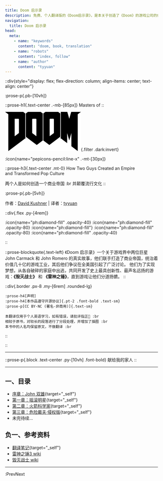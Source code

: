```yaml
---
title: Doom 启示录
description: 免费、个人翻译版的《Doom启示录》，是本关于创造了《Doom》的游戏公司的传记：讲述了两个年轻人如何开创商业帝国，并颠覆流行文化的故事。
navigation:
  title: Doom 启示录
head:
  meta:
    - name: "keywords"
      content: "doom, book, translation"
    - name: "robots"
      content: "index, follow"
    - name: "author"
      content: "tyyuan"
---
```


::div{style="display: flex; flex-direction: column; align-items: center; text-align: center"}

  :prose-p{.pb-[10vh]}

  ::prose-h1{.text-center .-mb-[85px]}
  Masters
  of
  ::

  ![Doom_logo.png](/Doom_logo.png){.filter .dark:invert}

  :icon{name="pepicons-pencil:line-x" .-mt-[30px]}

  ::prose-h3{.text-center .mt-0}
  How Two Guys Created an Empire<br/>
  and Transformed Pop Culture

  两个人是如何创造一个商业帝国 :br
  并颠覆流行文化
  ::

  :prose-p{.pb-[5vh]}

  作者：[David Kushner](http://www.davidkushner.com/) | 译者：[tyyuan](https://tyyuan110.com/)

  ::div{.flex .py-[4rem]}

  :icon{name="ph:diamond-fill" .opacity-40}
  :icon{name="ph:diamond-fill" .opacity-80}
  :icon{name="ph:diamond-fill"}
  :icon{name="ph:diamond-fill" .opacity-80}
  :icon{name="ph:diamond-fill" .opacity-40}

  ::

  ::prose-blockquote{.text-left}
  《Doom 启示录》一个关于游戏界中两位巨星 John Carmack 和 John Romero 的真实故事，他们联手打造了商业帝国，统治着价值几十亿的游戏工业，其后他们争议在全美国引起了广泛讨论。 
  他们为了实现梦想，从各自破碎的家庭中出逃，共同开发了史上最具创新性、最声名远扬的游戏：**《毁灭战士》** 和 **《雷神之锤》**，直到游戏让他们分道扬镳。
  ::

  ::div{.border .px-8 .my-[6rem] .rounded-lg}

    :prose-h4[声明]
    :prose-h4[本作品遵守开源协议]{.pt-2 .font-bold .text-sm}
    :prose-p[CC BY-NC (署名-非商用)]{.text-sm}

    本翻译仅用于个人英语学习，如有错误，请批评指正🙏 :br
    相较于原书，对较长的段落进行了分段处理，并增加了插图 :br
    本书中的人名均保留原文，不做翻译 :br
  ::

::

---

::prose-p{.block .text-center .py-[10vh] .font-bold}
献给我的家人
::

---

## 一、目录

- [序章：John 双雄](./3.intro_two_johns.md){target="_self"}
- [第一章：摇滚明星](./4.the_rock_star.md){target="_self"}
- [第二章：火箭科学家](./5.the_rocket_scientist.md){target="_self"}
- [第三章：危险戴夫·侵权版](./6.dangerous_dave_in_copyright_infringement.md){target="_self"}
- 未完待续...

## 负一、参考资料

- [翻译笔记](./100.notes.md){target="_self"}
- [雷神之锤3 wiki](https://zh.wikipedia.org/zh-cn/%E9%9B%B7%E7%A5%9E%E4%B9%8B%E9%94%A4III%E7%AB%9E%E6%8A%80%E5%9C%BA)
- [毁灭战士 wiki](https://zh.wikipedia.org/wiki/%E6%AF%80%E6%BB%85%E6%88%B0%E5%A3%AB_(1993%E5%B9%B4%E9%81%8A%E6%88%B2))

---

:PrevNext
